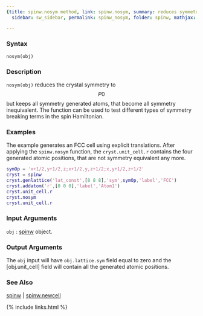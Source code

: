 ```yaml
---
{title: spinw.nosym method, link: spinw.nosym, summary: reduces symmetry to P0, keywords: sample,
  sidebar: sw_sidebar, permalink: spinw_nosym, folder: spinw, mathjax: 'true'}

---
```

  
### Syntax
  
`nosym(obj)`
  
### Description
  
`nosym(obj)` reduces the crystal symmetry to $$P0$$ but keeps all symmetry
generated atoms, that become all symmetry inequivalent. The function can
be used to test different types of symmetry breaking terms in the spin
Hamiltonian.
  
### Examples
  
The example generates an FCC cell using explicit translations. After
applying the `spinw.nosym` function, the `cryst.unit_cell.r` contains the
four generated atomic positions, that are not symmetry equivalent any
more.
 
```matlab
symOp = 'x+1/2,y+1/2,z;x+1/2,y,z+1/2;x,y+1/2,z+1/2'
cryst = spinw
cryst.genlattice('lat_const',[8 8 8],'sym',symOp,'label','FCC')
cryst.addatom('r',[0 0 0],'label','Atom1')
cryst.unit_cell.r
cryst.nosym
cryst.unit_cell.r
```
  
### Input Arguments
  
`obj`
: [spinw](spinw) object.
  
### Output Arguments
  
The `obj` input will have `obj.lattice.sym` field equal to zero and the
[obj.unit_cell] field will contain all the generated atomic positions.
  
### See Also
  
[spinw](spinw) \| [spinw.newcell](spinw_newcell)
 

{% include links.html %}

